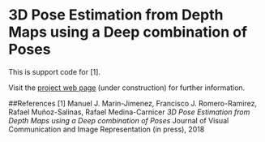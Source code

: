 # 3D Pose Estimation from Depth Maps using a Deep combination of Poses

This is support code for [1].

Visit the [project web page](http://www.uco.es/~in1majim/research/ddp.html) (under construction) for further information.

##References
[1] Manuel J. Marin-Jimenez, Francisco J. Romero-Ramirez, Rafael Muñoz-Salinas, Rafael Medina-Carnicer
*3D Pose Estimation from Depth Maps using a Deep combination of Poses*
Journal of Visual Communication and Image Representation (in press), 2018 
